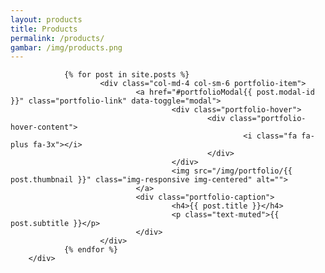 ```yaml
---
layout: products
title: Products
permalink: /products/
gambar: /img/products.png
---
```

<!-- <section>
	<div class="container">
		<div class="row">
			<div class=" col-xs-10 col-xs-offset-1 col-lg-8 col-lg-offset-2  post-list">
				{% for post in site.posts %}
							<a class="post-link" href="{{ post.url | prepend: site.baseurl }}"><h2>{{ post.title }}</h2></a>
								<p>
									{{post.description}}
								</p>
								<span class="post-meta">{{ post.date | date: "%b %-d, %Y" }}</span>
						<hr>
				{% endfor %}

			</div>
		</div>
	</div>
</section> -->

<section id="portfolio" class="bg-light-gray">
		<div class="container">


				{% for post in site.posts %}
						<div class="col-md-4 col-sm-6 portfolio-item">
								<a href="#portfolioModal{{ post.modal-id }}" class="portfolio-link" data-toggle="modal">
										<div class="portfolio-hover">
												<div class="portfolio-hover-content">
														<i class="fa fa-plus fa-3x"></i>
												</div>
										</div>
										<img src="/img/portfolio/{{ post.thumbnail }}" class="img-responsive img-centered" alt="">
								</a>
								<div class="portfolio-caption">
										<h4>{{ post.title }}</h4>
										<p class="text-muted">{{ post.subtitle }}</p>
								</div>
						</div>
				{% endfor %}
		</div>
</section>

